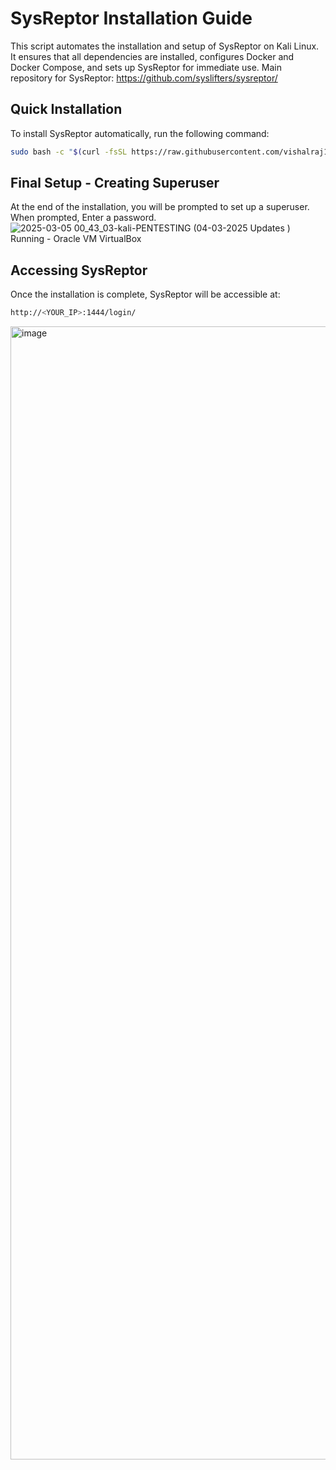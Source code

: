 # SysReptor Installation Guide
This script automates the installation and setup of SysReptor on Kali Linux. It ensures that all dependencies are installed, configures Docker and Docker Compose, and sets up SysReptor for immediate use.
Main repository for SysReptor: https://github.com/syslifters/sysreptor/

## Quick Installation  
To install SysReptor automatically, run the following command:
```bash
sudo bash -c "$(curl -fsSL https://raw.githubusercontent.com/vishalraj1444/sysreptor_install/main/install_sysreptor.sh)"
```

## Final Setup - Creating Superuser
At the end of the installation, you will be prompted to set up a superuser.
When prompted, Enter a password.
![2025-03-05 00_43_03-kali-PENTESTING (04-03-2025  Updates )  Running  - Oracle VM VirtualBox](https://github.com/user-attachments/assets/09be1e9d-b983-4e27-89d7-a2436760f70b)


## Accessing SysReptor
Once the installation is complete, SysReptor will be accessible at:
```bash
http://<YOUR_IP>:1444/login/
```
<img width="1813" alt="image" src="https://github.com/user-attachments/assets/163a0df9-bc3e-4258-b1c3-39127d8c0c34" />
